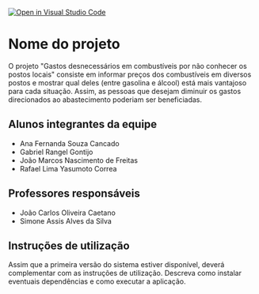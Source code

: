 [![Open in Visual Studio Code](https://classroom.github.com/assets/open-in-vscode-718a45dd9cf7e7f842a935f5ebbe5719a5e09af4491e668f4dbf3b35d5cca122.svg)](https://classroom.github.com/online_ide?assignment_repo_id=10846097&assignment_repo_type=AssignmentRepo)
# Nome do projeto
O projeto "Gastos desnecessários em combustíveis por não conhecer os postos locais" consiste em informar preços dos combustíveis em diversos postos e mostrar qual deles (entre gasolina e álcool) está mais vantajoso para cada situação. Assim, as pessoas que desejam diminuir os gastos direcionados ao abastecimento poderiam ser beneficiadas. 


## Alunos integrantes da equipe

* Ana Fernanda Souza Cancado
* Gabriel Rangel Gontijo
* João Marcos Nascimento de Freitas 
* Rafael Lima Yasumoto Correa

## Professores responsáveis

* João Carlos Oliveira Caetano
* Simone Assis Alves da Silva

## Instruções de utilização

Assim que a primeira versão do sistema estiver disponível, deverá complementar com as instruções de utilização. Descreva como instalar eventuais dependências e como executar a aplicação.
